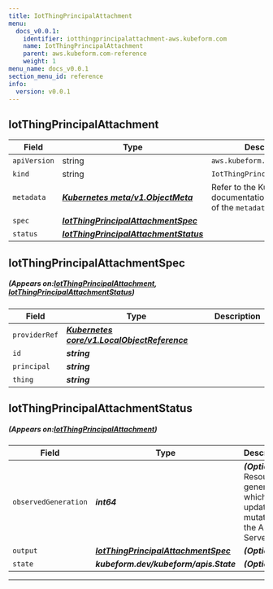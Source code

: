```yaml
---
title: IotThingPrincipalAttachment
menu:
  docs_v0.0.1:
    identifier: iotthingprincipalattachment-aws.kubeform.com
    name: IotThingPrincipalAttachment
    parent: aws.kubeform.com-reference
    weight: 1
menu_name: docs_v0.0.1
section_menu_id: reference
info:
  version: v0.0.1
---
```


## IotThingPrincipalAttachment
| Field | Type | Description |
| ------ | ----- | ----------- |
| `apiVersion` | string | `aws.kubeform.com/v1alpha1` |
|    `kind` | string | `IotThingPrincipalAttachment` |
| `metadata` | ***[Kubernetes meta/v1.ObjectMeta](https://kubernetes.io/docs/reference/generated/kubernetes-api/v1.13/#objectmeta-v1-meta)***|Refer to the Kubernetes API documentation for the fields of the `metadata` field.|
| `spec` | ***[IotThingPrincipalAttachmentSpec](#IotThingPrincipalAttachmentSpec)***||
| `status` | ***[IotThingPrincipalAttachmentStatus](#IotThingPrincipalAttachmentStatus)***||
## IotThingPrincipalAttachmentSpec
##### (Appears on:[IotThingPrincipalAttachment](#IotThingPrincipalAttachment), [IotThingPrincipalAttachmentStatus](#IotThingPrincipalAttachmentStatus))
| Field | Type | Description |
| ------ | ----- | ----------- |
| `providerRef` | ***[Kubernetes core/v1.LocalObjectReference](https://kubernetes.io/docs/reference/generated/kubernetes-api/v1.13/#localobjectreference-v1-core)***||
| `id` | ***string***||
| `principal` | ***string***||
| `thing` | ***string***||
## IotThingPrincipalAttachmentStatus
##### (Appears on:[IotThingPrincipalAttachment](#IotThingPrincipalAttachment))
| Field | Type | Description |
| ------ | ----- | ----------- |
| `observedGeneration` | ***int64***| ***(Optional)*** Resource generation, which is updated on mutation by the API Server.|
| `output` | ***[IotThingPrincipalAttachmentSpec](#IotThingPrincipalAttachmentSpec)***| ***(Optional)*** |
| `state` | ***kubeform.dev/kubeform/apis.State***| ***(Optional)*** |
---
